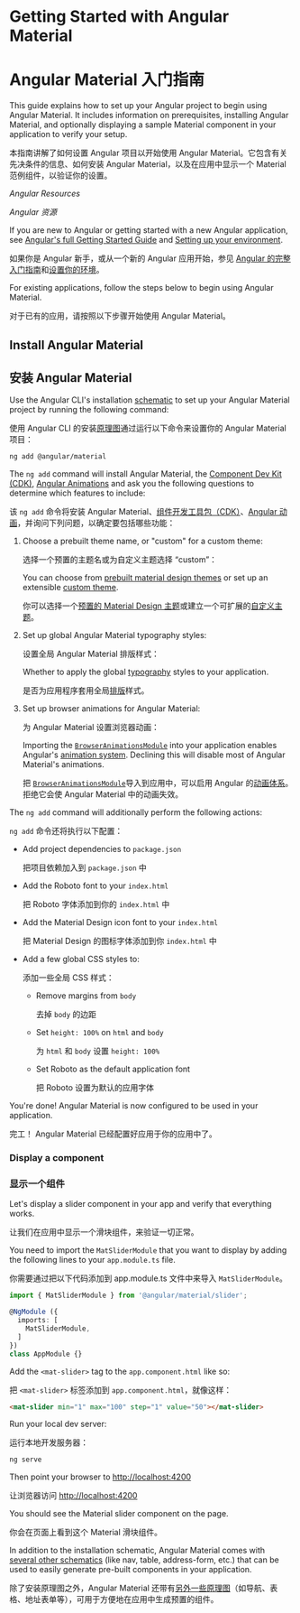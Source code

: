 # Getting Started with Angular Material

# Angular Material 入门指南

This guide explains how to set up your Angular project to begin using Angular Material. It includes
information on prerequisites, installing Angular Material, and optionally displaying a sample
Material component in your application to verify your setup.

本指南讲解了如何设置 Angular 项目以开始使用 Angular Material。它包含有关先决条件的信息、如何安装 Angular Material，以及在应用中显示一个 Material 范例组件，以验证你的设置。

*Angular Resources*

*Angular 资源*

If you are new to Angular or getting started with a new Angular application, see
[Angular's full Getting Started Guide](https://angular.io/start) and
[Setting up your environment](https://angular.io/guide/setup-local).

如果你是 Angular 新手，或从一个新的 Angular 应用开始，参见 [Angular 的完整入门指南](https://angular.cn/start)和[设置你的环境](https://angular.cn/guide/setup-local)。

For existing applications, follow the steps below to begin using Angular Material.

对于已有的应用，请按照以下步骤开始使用 Angular Material。

## Install Angular Material

## 安装 Angular Material

Use the Angular CLI's installation [schematic](https://material.angular.io/guide/schematics) to set
up your Angular Material project by running the following command:

使用 Angular CLI 的安装[原理图](https://material.angular.cn/guide/schematics)通过运行以下命令来设置你的 Angular Material 项目：

```bash
ng add @angular/material
```

The `ng add` command will install Angular Material, the
[Component Dev Kit (CDK)](https://material.angular.io/cdk/categories),
[Angular Animations](https://angular.io/guide/animations) and ask you the following questions to
determine which features to include:

该 `ng add` 命令将安装 Angular Material、[组件开发工具包（CDK）](https://material.angular.cn/cdk/categories)、[Angular 动画](https://angular.cn/guide/animations)，并询问下列问题，以确定要包括哪些功能：

1. Choose a prebuilt theme name, or "custom" for a custom theme:

   选择一个预置的主题名或为自定义主题选择 “custom”：

   You can choose from [prebuilt material design themes](https://material.angular.io/guide/theming#using-a-pre-built-theme) or set up an extensible [custom theme](https://material.angular.io/guide/theming#defining-a-theme).

   你可以选择一个[预置的 Material Design 主题](https://material.angular.cn/guide/theming#using-a-pre-built-theme)或建立一个可扩展的[自定义主题](https://material.angular.cn/guide/theming#defining-a-custom-theme)。

2. Set up global Angular Material typography styles:

   设置全局 Angular Material 排版样式：

   Whether to apply the global [typography](https://material.angular.io/guide/typography) styles to your application.

   是否为应用程序套用全局[排版](https://material.angular.cn/guide/typography)样式。

3. Set up browser animations for Angular Material:

   为 Angular Material 设置浏览器动画：

   Importing the [`BrowserAnimationsModule`](https://angular.io/api/platform-browser/animations/BrowserAnimationsModule) into your application enables Angular's [animation system](https://angular.io/guide/animations). Declining this will disable most of Angular Material's animations.

   把 [`BrowserAnimationsModule`](https://angular.cn/api/platform-browser/animations/BrowserAnimationsModule)导入到应用中，可以启用 Angular 的[动画体系](https://angular.cn/guide/animations)。拒绝它会使 Angular Material 中的动画失效。

The `ng add` command will additionally perform the following actions:

`ng add` 命令还将执行以下配置：

* Add project dependencies to `package.json`

  把项目依赖加入到 `package.json` 中

* Add the Roboto font to your `index.html`

  把 Roboto 字体添加到你的 `index.html` 中

* Add the Material Design icon font to your `index.html`

  把 Material Design 的图标字体添加到你 `index.html` 中

* Add a few global CSS styles to:

  添加一些全局 CSS 样式：

  * Remove margins from `body`

    去掉 `body` 的边距

  * Set `height: 100%` on `html` and `body`

    为 `html` 和 `body` 设置 `height: 100%`

  * Set Roboto as the default application font

    把 Roboto 设置为默认的应用字体

You're done! Angular Material is now configured to be used in your application.

完工！ Angular Material 已经配置好应用于你的应用中了。

### Display a component

### 显示一个组件

Let's display a slider component in your app and verify that everything works.

让我们在应用中显示一个滑块组件，来验证一切正常。

You need to import the `MatSliderModule` that you want to display by adding the following lines to
your `app.module.ts` file.

你需要通过把以下代码添加到 app.module.ts 文件中来导入 `MatSliderModule`。

```ts
import { MatSliderModule } from '@angular/material/slider';

@NgModule ({
  imports: [
    MatSliderModule,
  ]
})
class AppModule {}
```

Add the `<mat-slider>` tag to the `app.component.html` like so:

把 `<mat-slider>` 标签添加到 `app.component.html`，就像这样：

```html
<mat-slider min="1" max="100" step="1" value="50"></mat-slider>
```

Run your local dev server:

运行本地开发服务器：

```bash
ng serve
```

Then point your browser to <http://localhost:4200>

让浏览器访问 <http://localhost:4200>

You should see the Material slider component on the page.

你会在页面上看到这个 Material 滑块组件。

In addition to the installation schematic, Angular Material comes with
[several other schematics](https://material.angular.io/guide/schematics) (like nav, table,
address-form, etc.) that can be used to easily generate pre-built components in your application.

除了安装原理图之外，Angular Material 还带有[另外一些原理图](https://material.angular.cn/guide/schematics)（如导航、表格、地址表单等），可用于方便地在应用中生成预置的组件。
